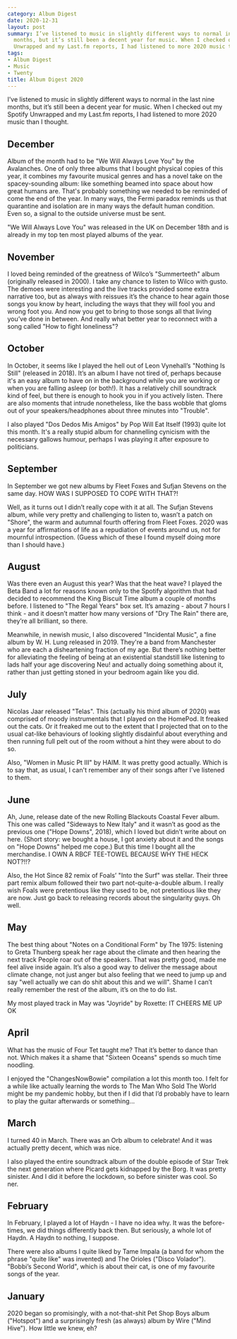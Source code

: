 ```yaml
---
category: Album Digest
date: 2020-12-31
layout: post
summary: I’ve listened to music in slightly different ways to normal in the last nine
  months, but it’s still been a decent year for music. When I checked out my Spotify
  Unwrapped and my Last.fm reports, I had listened to more 2020 music than I thought.
tags:
- Album Digest
- Music
- Twenty
title: Album Digest 2020
---
```


I’ve listened to music in slightly different ways to normal in the last nine months, but it’s still been a decent year for music. When I checked out my Spotify Unwrapped and my Last.fm reports, I had listened to more 2020 music than I thought.

## December
Album of the month had to be "We Will Always Love You" by the Avalanches. One of only three albums that I bought physical copies of this year, it combines my favourite musical genres and has a novel take on the spacey-sounding album: like something beamed into space about how great humans are. That's probably something we needed to be reminded of come the end of the year. In many ways, the Fermi paradox reminds us that quarantine and isolation are in many ways the default human condition. Even so, a signal to the outside universe must be sent. 

"We Will Always Love You" was released in the UK on December 18th and is already in my top ten most played albums of the year.

## November
I loved being reminded of the greatness of Wilco’s "Summerteeth" album (originally released in 2000). I take any chance to listen to Wilco with gusto. The demoes were interesting and the live tracks provided some extra narrative too, but as always with reissues it’s the chance to hear again those songs you know by heart, including the ways that they will fool you and wrong foot you. And now you get to bring to those songs all that living you’ve done in between. And really what better year to reconnect with a song called "How to fight loneliness"?

## October
In October, it seems like I played the hell out of Leon Vynehall’s "Nothing Is Still" (released in 2018). It’s an album I have not tired of, perhaps because it's an easy album to have on in the background while you are working or when you are falling asleep (or both!). It has a relatively chill soundtrack kind of feel, but there is enough to hook you in if you actively listen. There are also moments that intrude nonetheless, like the bass wobble that gloms out of your speakers/headphones about three minutes into "Trouble".

I also played "Dos Dedos Mis Amigos" by Pop Will Eat Itself (1993) quite lot this month. It's a really stupid album for channelling cynicism with the necessary gallows humour, perhaps I was playing it after exposure to politicians.

## September
In September we got new albums by Fleet Foxes and Sufjan Stevens on the same day. HOW WAS I SUPPOSED TO COPE WITH THAT?! 

Well, as it turns out I didn’t really cope with it at all. The Sufjan Stevens album, while very pretty and challenging to listen to, wasn’t a patch on "Shore", the warm and autumnal fourth offering from Fleet Foxes. 2020 was a year for affirmations of life as a repudiation of events around us, not for mournful introspection. (Guess which of these I found myself doing more than I should have.)

## August
Was there even an August this year? Was that the heat wave? I played the Beta Band a lot for reasons known only to the Spotify algorithm that had decided to recommend the King Biscuit Time album a couple of months before. I listened to "The Regal Years" box set. It’s amazing - about 7 hours I think - and it doesn’t matter how many versions of "Dry The Rain" there are, they’re all brilliant, so there.

Meanwhile, in newish music, I also discovered "Incidental Music", a fine album by W. H. Lung released in 2019. They're a band from Manchester who are each a disheartening fraction of my age. But there’s nothing better for alleviating the feeling of being at an existential standstill like listening to lads half your age discovering Neu! and actually doing something about it, rather than just getting stoned in your bedroom again like you did.

## July
Nicolas Jaar released "Telas". This (actually his third album of 2020) was comprised of moody instrumentals that I played on the HomePod. It freaked out the cats. Or it freaked me out to the extent that I projected that on to the usual cat-like behaviours of looking slightly disdainful about everything and then running full pelt out of the room without a hint they were about to do so.

Also, "Women in Music Pt III" by HAIM. It was pretty good actually. Which is to say that, as usual, I can't remember any of their songs after I've listened to them. 

## June
Ah, June, release date of the new Rolling Blackouts Coastal Fever album. This one was called "Sideways to New Italy" and it wasn’t as good as the previous one ("Hope Downs", 2018), which I loved but didn’t write about on here. (Short story: we bought a house, I got anxiety about it and the songs on "Hope Downs" helped me cope.) But this time I bought all the merchandise. I OWN A RBCF TEE-TOWEL BECAUSE WHY THE HECK NOT?!!?

Also, the Hot Since 82 remix of Foals’ "Into the Surf" was stellar. Their three part remix album followed their two part not-quite-a-double album. I really wish Foals were pretentious like they used to be, not pretentious like they are now. Just go back to releasing records about the singularity guys. Oh well.

## May
The best thing about "Notes on a Conditional Form" by The 1975: listening to Greta Thunberg speak her rage about the climate and then hearing the next track People roar out of the speakers. That was pretty good, made me feel alive inside again. It’s also a good way to deliver the message about climate change, not just anger but also feeling that we need to jump up and say "well actually we can do shit about this and we will". Shame I can’t really remember the rest of the album, it’s on the to do list.

My most played track in May was "Joyride" by Roxette: IT CHEERS ME UP OK

## April
What has the music of Four Tet taught me? That it’s better to dance than not. Which makes it a shame that "Sixteen Oceans" spends so much time noodling. 

I enjoyed the "ChangesNowBowie" compilation a lot this month too. I felt for a while like actually learning the words to The Man Who Sold The World might be my pandemic hobby, but then if I did that I’d probably have to learn to play the guitar afterwards or something… 

## March
I turned 40 in March. There was an Orb album to celebrate! And it was actually pretty decent, which was nice.

I also played the entire soundtrack album of the double episode of Star Trek the next generation where Picard gets kidnapped by the Borg. It was pretty sinister.  And I did it before the lockdown, so before sinister was cool. So ner.

## February
In February, I played a lot of Haydn - I have no idea why. It was the before-times, we did things differently back then. But seriously, a whole lot of Haydn. A Haydn to nothing, I suppose.

There were also albums I quite liked by Tame Impala (a band for whom the phrase "quite like" was invented) and The Orioles ("Disco Volador"). "Bobbi’s Second World", which is about their cat, is one of my favourite songs of the year.

## January
2020 began so promisingly, with a not-that-shit Pet Shop Boys album ("Hotspot") and a surprisingly fresh (as always) album by Wire ("Mind Hive"). How little we knew, eh?